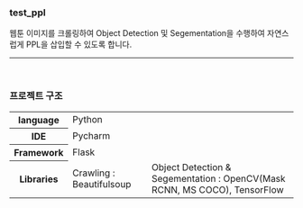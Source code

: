 <h3>test_ppl</h3>
웹툰 이미지를 크롤링하여 Object Detection 및 Segementation을 수행하여 자연스럽게 PPL을 삽입할 수 있도록 합니다.<hr><br>

<h3>프로젝트 구조</h3>
<table>
  <tr>
    <th>language</th>
    <td>Python</td>
  </tr>
  <tr>
    <th>IDE</th>
    <td>Pycharm</td>
  </tr>
  <tr>
    <th>Framework</th>
    <td>Flask</td>
  </tr>
  <tr>
    <th>Libraries</th>
    <td>Crawling : Beautifulsoup</td>
    <td>Object Detection & Segementation : OpenCV(Mask RCNN, MS COCO), TensorFlow</td>
  </tr>
</table>
